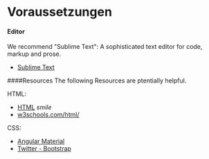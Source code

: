 # Voraussetzungen

#### Editor

We recommend "Sublime Text": A sophisticated text editor for code, markup and prose.
-	[Sublime Text](https://www.sublimetext.com/ )    


####Resources
The following Resources are ptentially helpful.

HTML:  
-	[HTML](http://lmgtfy.com/?q=HTML)  *smile*   
-	[w3schools.com/html/](http://www.w3schools.com/html/)  

CSS:
-	[Angular Material](https://material.angularjs.org/latest/ )    
-	[Twitter - Bootstrap]( http://getbootstrap.com/)    
